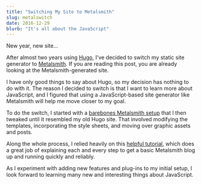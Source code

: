 ```yaml
---
title: "Switching My Site to Metalsmith"
slug: metalswitch
date: 2016-12-29
blurb: "It's all about the JavaScript"
---
```


New year, new site...

After almost two years using [Hugo](http://gohugo.io), I've decided to switch my static site generator to [Metalsmith](http://Metalsmith.io). If you are reading this post, you are already looking at the Metalsmith-generated site.

I have only good things to say about Hugo, so my decision has nothing to do with it. The reason I decided to switch is that I want to learn more about JavaScript, and I figured that using a JavaScript-based site generator like Metalsmith will help me move closer to my goal.

To do the switch, I started with a [barebones Metalsmith setup](../how-to-create-an-minimal-metalsmith-blog/) that I then tweaked until it resembled my old Hugo site. That involved modifying the templates, incorporating the style sheets, and moving over graphic assets and posts.

Along the whole process, I relied heavily on this [helpful tutorial](https://www.neustadt.fr/essays/crafting-a-simple-blog-with-metalsmith/), which does a great job of explaining each and every step to get a basic Metalsmith blog up and running quickly and reliably.

As I experiment with adding new features and plug-ins to my initial setup, I look forward to learning many new and interesting things about JavaScript.